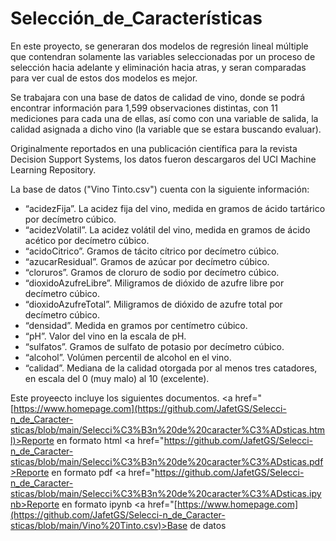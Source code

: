 # Selección_de_Características

En este proyecto, se generaran dos modelos de regresión lineal múltiple que contendran solamente las variables seleccionadas por un proceso de selección hacia adelante y eliminación hacia atras, y seran comparadas para ver cual de estos dos modelos es mejor.

Se trabajara con una base de datos de calidad de vino, donde se podrá encontrar información para 1,599 observaciones distintas, con 11 mediciones para cada una de ellas, así como con una variable de salida, la calidad asignada a dicho vino (la variable que se estara buscando evaluar). 

Originalmente reportados en una publicación científica para la revista Decision Support Systems, los datos fueron descargaros del UCI Machine Learning Repository.

La base de datos ("Vino Tinto.csv") cuenta con la siguiente información:
- “acidezFija”. La acidez fija del vino, medida en gramos de ácido tartárico por decímetro cúbico.
- “acidezVolatil”. La acidez volátil del vino, medida en gramos de ácido acético por decímetro cúbico.
- “acidoCitrico”. Gramos de tácito cítrico por decímetro cúbico.
- “azucarResidual”. Gramos de azúcar por decímetro cúbico.
- “cloruros”. Gramos de cloruro de sodio por decímetro cúbico.
- “dioxidoAzufreLibre”. Miligramos de dióxido de azufre libre por decímetro cúbico.
- “dioxidoAzufreTotal”. Miligramos de dióxido de azufre total por decímetro cúbico.
- “densidad”. Medida en gramos por centímetro cúbico.
- “pH”. Valor del vino en la escala de pH.
- “sulfatos”. Gramos de sulfato de potasio por decímetro cúbico.
- “alcohol”. Volúmen percentil de alcohol en el vino.
- “calidad”. Mediana de la calidad otorgada por al menos tres catadores, en escala del 0 (muy malo) al 10 (excelente).

Este proyeecto incluye los siguientes documentos.
<a href="[https://www.homepage.com](https://github.com/JafetGS/Selecci-n_de_Caracter-sticas/blob/main/Selecci%C3%B3n%20de%20caracter%C3%ADsticas.html)>Reporte en formato html</a>
<a href="https://github.com/JafetGS/Selecci-n_de_Caracter-sticas/blob/main/Selecci%C3%B3n%20de%20caracter%C3%ADsticas.pdf>Reporte en formato pdf</a>
<a href="https://github.com/JafetGS/Selecci-n_de_Caracter-sticas/blob/main/Selecci%C3%B3n%20de%20caracter%C3%ADsticas.ipynb>Reporte en formato ipynb</a>
<a href="[https://www.homepage.com](https://github.com/JafetGS/Selecci-n_de_Caracter-sticas/blob/main/Vino%20Tinto.csv)>Base de datos</a>
